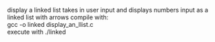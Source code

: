 display a linked list
takes in user input and displays numbers input as a linked list with arrows 
compile with: \
gcc -o linked display_an_llist.c \
execute with
./linked
